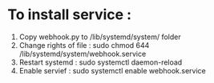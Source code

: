 # To install service : 
1. Copy webhook.py to /lib/systemd/system/ folder
2. Change rights of file : sudo chmod 644 /lib/systemd/system/webhook.service
3. Restart systemd : sudo systemctl daemon-reload
4. Enable servief : sudo systemctl enable webhook.service    